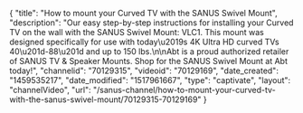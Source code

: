 {
    "title": "How to mount your Curved TV with the SANUS Swivel Mount",
    "description": "Our easy step-by-step instructions for installing your Curved TV on the wall with the SANUS Swivel Mount: VLC1. This mount was designed specifically for use with today\u2019s 4K Ultra HD curved TVs 40\u201d-88\u201d and up to 150 lbs.\n\nAbt is a proud authorized retailer of SANUS TV & Speaker Mounts. Shop for the SANUS Swivel Mount at Abt today!",
    "channelid": "70129315",
    "videoid": "70129169",
    "date_created": "1459535217",
    "date_modified": "1517961667",
    "type": "captivate",
    "layout": "channelVideo",
    "url": "\/sanus-channel\/how-to-mount-your-curved-tv-with-the-sanus-swivel-mount\/70129315-70129169"
}